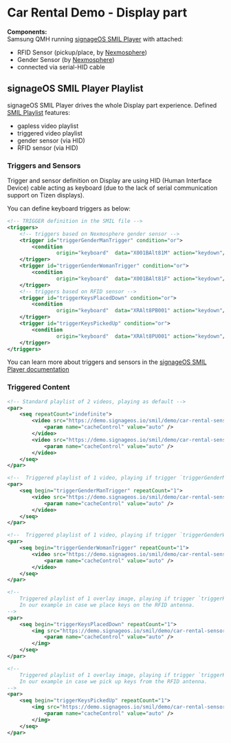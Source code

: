# Car Rental Demo - Display part

**Components:**  
Samsung QMH running [signageOS SMIL Player](https://github.com/signageos/smil-player) with attached:

- RFID Sensor (pickup/place, by [Nexmosphere](http://nexmosphere.com/))
- Gender Sensor (by [Nexmosphere](http://nexmosphere.com/))
- connected via serial-HID cable

## signageOS SMIL Player Playlist

signageOS SMIL Player drives the whole Display part experience. Defined [SMIL Playlist](kiosk-smil.smil) features:
- gapless video playlist
- triggered video playlist
- gender sensor (via HID)
- RFID sensor (via HID)

### Triggers and Sensors

Trigger and sensor definition on Display are using HID (Human Interface Device) cable acting as keyboard (due to the lack of serial communication support on Tizen displays).

You can define keyboard triggers as below:

``` xml
<!-- TRIGGER definition in the SMIL file -->
<triggers>
    <!-- triggers based on Nexmosphere gender sensor -->
    <trigger id="triggerGenderManTrigger" condition="or">
        <condition
                origin="keyboard"  data="X001BAlt81M" action="keydown"/>
    </trigger>
    <trigger id="triggerGenderWomanTrigger" condition="or">
        <condition
                origin="keyboard"  data="X001BAlt81F" action="keydown"/>
    </trigger>
    <!-- triggers based on RFID sensor -->
    <trigger id="triggerKeysPlacedDown" condition="or">
        <condition
                origin="keyboard"  data="XRAlt8PB001" action="keydown"/>
    </trigger>
    <trigger id="triggerKeysPickedUp" condition="or">
        <condition
                origin="keyboard"  data="XRAlt8PU001" action="keydown"/>
    </trigger>
</triggers>
```

You can learn more about triggers and sensors in the [signageOS SMIL Player documentation](https://docs.signageos.io/category/smil-guides/smil-guides/smil-docs-guides)

### Triggered Content 

``` xml
<!-- Standard playlist of 2 videos, playing as default -->
<par>
    <seq repeatCount="indefinite">
        <video src="https://demo.signageos.io/smil/demo/car-rental-sensors/display/assets/pexels-gleb-albovsky-6605102.mp4" id="annons0" fit="hidden" region="main">
            <param name="cacheControl" value="auto" />
        </video>
        <video src="https://demo.signageos.io/smil/demo/car-rental-sensors/display/assets/pexels-rodnae-productions-8783208.mp4" id="annons0" fit="hidden" region="main">
            <param name="cacheControl" value="auto" />
        </video>
    </seq>
</par>

<!--  Triggered playlist of 1 video, playing if trigger `triggerGenderManTrigger` is active -->
<par>
    <seq begin="triggerGenderManTrigger" repeatCount="1">
        <video src="https://demo.signageos.io/smil/demo/car-rental-sensors/display/assets/petersen-museum.mp4" id="annons0" fit="hidden" region="main">
            <param name="cacheControl" value="auto" />
        </video>
    </seq>
</par>

<!--  Triggered playlist of 1 video, playing if trigger `triggerGenderWomanTrigger` is active -->
<par>
    <seq begin="triggerGenderWomanTrigger" repeatCount="1">
        <video src="https://demo.signageos.io/smil/demo/car-rental-sensors/display/assets/petersen-museum.mp4" id="annons0" fit="hidden" region="main">
            <param name="cacheControl" value="auto" />
        </video>
    </seq>
</par>

<!-- 
    Triggered playlist of 1 overlay image, playing if trigger `triggerKeysPlacedDown` is active 
    In our example in case we place keys on the RFID antenna.
-->
<par>
    <seq begin="triggerKeysPlacedDown" repeatCount="1">
        <img src="https://demo.signageos.io/smil/demo/car-rental-sensors/display/assets/keys_pickup.png" id="annons1" dur="35s" fit="hidden" region="keyPickup">
            <param name="cacheControl" value="auto" />
        </img>
    </seq>
</par>

<!-- 
    Triggered playlist of 1 overlay image, playing if trigger `triggerKeysPickedUp` is active 
    In our example in case we pick up keys from the RFID antenna.
-->
<par>
    <seq begin="triggerKeysPickedUp" repeatCount="1">
        <img src="https://demo.signageos.io/smil/demo/car-rental-sensors/display/assets/keys_thanks.png" id="annons1" dur="15s" fit="hidden" region="keyPickup">
            <param name="cacheControl" value="auto" />
        </img>
    </seq>
</par>
```
